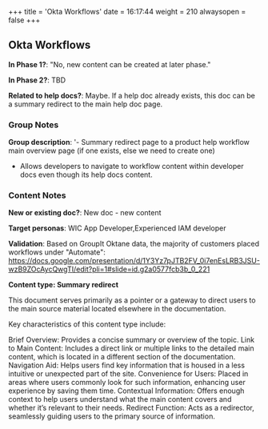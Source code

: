 +++
title = 'Okta Workflows'
date = 16:17:44
weight = 210
alwaysopen = false
+++

## Okta Workflows

**In Phase 1?**: "No, new content can be created at later phase."

**In Phase 2?**: TBD

**Related to help docs?**: Maybe. If a help doc already exists, this doc can be a summary redirect to the main help doc page.


### Group Notes

**Group description**: '- Summary redirect page to a product help workflow main overview page (if one exists, else we need to create one)
- Allows developers to navigate to workflow content within developer docs even though its help docs content.

### Content Notes

**New or existing doc?**: New doc - new content

**Target personas**: WIC App Developer,Experienced IAM developer

**Validation**: Based on GroupIt Oktane data, the majority of customers placed workflows under "Automate": https://docs.google.com/presentation/d/1Y3Yz7pJTB2FV_0i7enEsLRB3JSU-wzB9ZOcAycQwgTI/edit?pli=1#slide=id.g2a0577fcb3b_0_221

**Content type: Summary redirect**

This document serves primarily as a pointer or a gateway to direct users to the main source material located elsewhere in the documentation.

Key characteristics of this content type include:

Brief Overview: Provides a concise summary or overview of the topic.
Link to Main Content: Includes a direct link or multiple links to the detailed main content, which is located in a different section of the documentation.
Navigation Aid: Helps users find key information that is housed in a less intuitive or unexpected part of the site.
Convenience for Users: Placed in areas where users commonly look for such information, enhancing user experience by saving them time.
Contextual Information: Offers enough context to help users understand what the main content covers and whether it’s relevant to their needs.
Redirect Function: Acts as a redirector, seamlessly guiding users to the primary source of information.



